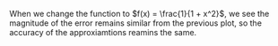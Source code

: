When we change the function to $f(x) = \frac{1}{1 + x^2}$, we see the magnitude of the error remains similar from the previous plot, so the accuracy of the approxiamtions reamins the same. 